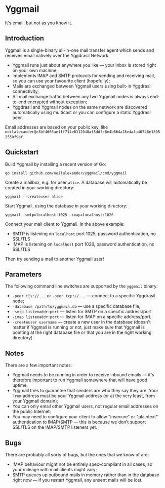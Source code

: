 # Yggmail

It's email, but not as you know it.

## Introduction

Yggmail is a single-binary all-in-one mail transfer agent which sends and receives email natively over the Yggdrasil Network.

* Yggmail runs just about anywhere you like — your inbox is stored right on your own machine;
* Implements IMAP and SMTP protocols for sending and receiving mail, so you can use your favourite client (hopefully);
* Mails are exchanged between Yggmail users using built-in Yggdrasil connectivity;
* All mail exchange traffic between any two Yggmail nodes is always end-to-end encrypted without exception;
* Yggdrasil and Yggmail nodes on the same network are discovered automatically using multicast or you can configure a static Yggdrasil peer.

Email addresses are based on your public key, like `neilalexander@e3bf4665ae1ff714e0112040af8ddfc8e4b664a28e4afa40746e13952550f9ef`. 

## Quickstart

Build Yggmail by installing a recent version of Go:

```
go install github.com/neilalexander/yggmail/cmd/yggmail
```

Create a mailbox, e.g. for user `alice`. A database will automatically be created in your working directory:
```
yggmail --createuser alice
```

Start Yggmail, using the database in your working directory:
```
yggmail -smtp=localhost:1025 -imap=localhost:1026
```

Connect your mail client to Yggmail. In the above example:

* SMTP is listening on `localhost` port 1025, password authentication, no SSL/TLS
* IMAP is listening on `localhost` port 1026, password authentication, no SSL/TLS

Then try sending a mail to another Yggmail user!

## Parameters

The following command line switches are supported by the `yggmail` binary:

* `-peer tls://...` or `-peer tcp://...` — connect to a specific Yggdrasil node;
* `-database /path/to/yggmail.db` — use a specific database file;
* `-smtp listenaddr:port` — listen for SMTP on a specific address/port
* `-imap listenaddr:port` — listen for IMAP on a specific address/port;
* `-createuser username` — create a new user in the database (doesn't matter if Yggmail is running or not, just make sure that Yggmail is pointing at the right database file or that you are in the right working directory).

## Notes

There are a few important notes:

* Yggmail needs to be running in order to receive inbound emails — it's therefore important to run Yggmail somewhere that will have good uptime;
* Yggmail tries to guarantee that senders are who they say they are. Your `From` address must be your Yggmail address (or at the very least, from your Yggmail domain);
* You can only email other Yggmail users, not regular email addresses on the public Internet;
* You may need to configure your client to allow "insecure" or "plaintext" authentication to IMAP/SMTP — this is because we don't support SSL/TLS on the IMAP/SMTP listeners yet.

## Bugs

There are probably all sorts of bugs, but the ones that we know of are:

* IMAP behaviour might not be entirely spec-compliant in all cases, so your mileage with mail clients might vary;
* SMTP queues up outbound mails in memory rather than in the database right now — if you restart Yggmail, any unsent mails will be lost.
